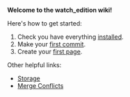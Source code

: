 **Welcome to the watch_edition wiki!**

Here's how to get started:
1. Check you have everything [installed](https://github.com/twlevelup/watch_edition/wiki/Installation). 
2. Make your [first commit](https://github.com/twlevelup/watch_edition/wiki/Tutorial:-Your-first-commit). 
3. Create your [first page](https://github.com/twlevelup/watch_edition/wiki/Tutorial:-Creating-your-first-page). 


Other helpful links:
* [Storage](Storage)
* [Merge Conflicts](Merge-conflicts!)
